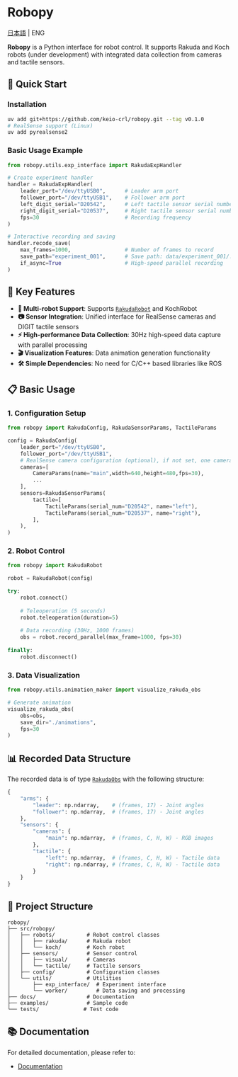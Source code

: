 # Robopy
[日本語](README.md) | ENG  

**Robopy** is a Python interface for robot control. It supports Rakuda and Koch robots (under development) with integrated data collection from cameras and tactile sensors.

## 🚀 Quick Start

### Installation

```bash
uv add git+https://github.com/keio-crl/robopy.git --tag v0.1.0
# RealSense support (Linux)
uv add pyrealsense2
```

### Basic Usage Example

```python
from robopy.utils.exp_interface import RakudaExpHandler

# Create experiment handler
handler = RakudaExpHandler(
    leader_port="/dev/ttyUSB0",      # Leader arm port
    follower_port="/dev/ttyUSB1",    # Follower arm port
    left_digit_serial="D20542",      # Left tactile sensor serial number
    right_digit_serial="D20537",     # Right tactile sensor serial number
    fps=30                           # Recording frequency
)

# Interactive recording and saving
handler.recode_save(
    max_frames=1000,                 # Number of frames to record
    save_path="experiment_001",      # Save path: data/experiment_001/...
    if_async=True                    # High-speed parallel recording
)
```

## 🤖 Key Features

- **🔄 Multi-robot Support**: Supports [`RakudaRobot`](src/robopy/robots/rakuda/rakuda_robot.py) and KochRobot
- **📷 Sensor Integration**: Unified interface for RealSense cameras and DIGIT tactile sensors
- **⚡ High-performance Data Collection**: 30Hz high-speed data capture with parallel processing
- **🎬 Visualization Features**: Data animation generation functionality
- **🛠 Simple Dependencies**: No need for C/C++ based libraries like ROS

## 📋 Basic Usage

### 1. Configuration Setup

```python
from robopy import RakudaConfig, RakudaSensorParams, TactileParams

config = RakudaConfig(
    leader_port="/dev/ttyUSB0",
    follower_port="/dev/ttyUSB1",
    # RealSense camera configuration (optional), if not set, one camera with name="main" is used automatically
    cameras=[
        CameraParams(name="main",width=640,height=480,fps=30),
        ...
    ],
    sensors=RakudaSensorParams(
        tactile=[
            TactileParams(serial_num="D20542", name="left"),
            TactileParams(serial_num="D20537", name="right"),
        ],
    ),
)
```

### 2. Robot Control

```python
from robopy import RakudaRobot

robot = RakudaRobot(config)

try:
    robot.connect()
    
    # Teleoperation (5 seconds)
    robot.teleoperation(duration=5)
    
    # Data recording (30Hz, 1000 frames)
    obs = robot.record_parallel(max_frame=1000, fps=30)
    
finally:
    robot.disconnect()
```

### 3. Data Visualization

```python
from robopy.utils.animation_maker import visualize_rakuda_obs

# Generate animation
visualize_rakuda_obs(
    obs=obs,
    save_dir="./animations",
    fps=30
)
```

## 📊 Recorded Data Structure

The recorded data is of type [`RakudaObs`](src/robopy/config/robot_config/rakuda_config.py) with the following structure:

```python
{
    "arms": {
        "leader": np.ndarray,    # (frames, 17) - Joint angles
        "follower": np.ndarray,  # (frames, 17) - Joint angles
    },
    "sensors": {
        "cameras": {
            "main": np.ndarray,  # (frames, C, H, W) - RGB images
        },
        "tactile": {
            "left": np.ndarray,  # (frames, C, H, W) - Tactile data
            "right": np.ndarray, # (frames, C, H, W) - Tactile data
        }
    }
}
```

## 📁 Project Structure

```
robopy/
├── src/robopy/
│   ├── robots/          # Robot control classes
│   │   ├── rakuda/      # Rakuda robot
│   │   └── koch/        # Koch robot
│   ├── sensors/         # Sensor control
│   │   ├── visual/      # Cameras
│   │   └── tactile/     # Tactile sensors
│   ├── config/          # Configuration classes
│   └── utils/           # Utilities
│       ├── exp_interface/  # Experiment interface
│       └── worker/         # Data saving and processing
├── docs/                # Documentation
├── examples/            # Sample code
└── tests/              # Test code
```

## 📚 Documentation

For detailed documentation, please refer to:

- [Documentation](https://keio-crl.github.io/robopy/)